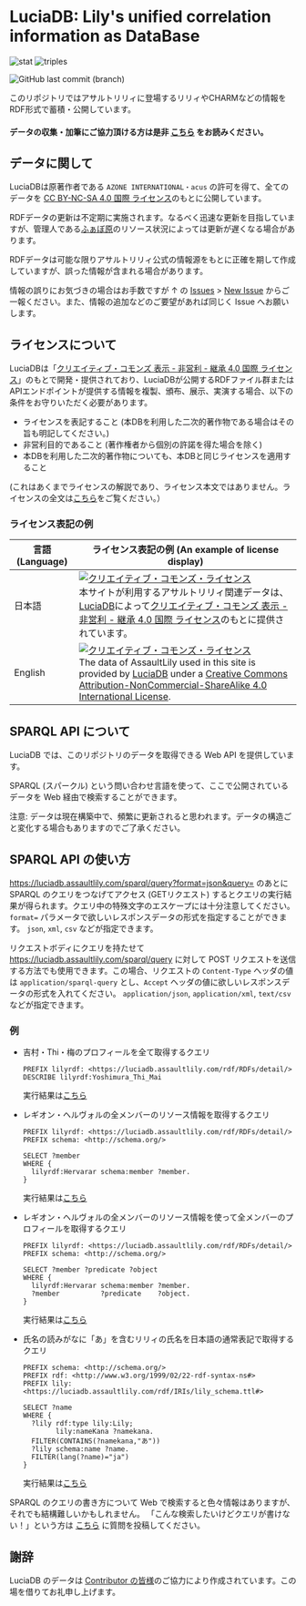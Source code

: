 # LuciaDB: Lily's unified correlation information as DataBase
![stat](https://img.shields.io/badge/dynamic/json?label=%E3%83%87%E3%83%BC%E3%82%BF%E6%95%B0&query=%24.results.bindings%5B%3A1%5D.stat.value&url=https%3A%2F%2Fluciadb.assaultlily.com%2Fsparql%2Fquery%3Fformat%3Djson%26query%3DPREFIX%2520lily%253A%2520%253Chttps%253A%252F%252Fluciadb.assaultlily.com%252Frdf%252FIRIs%252Flily_schema.ttl%2523%253E%250D%250APREFIX%2520rdf%253A%2520%253Chttp%253A%252F%252Fwww.w3.org%252F1999%252F02%252F22-rdf-syntax-ns%2523%253E%250D%250ASELECT%2520%2528group_concat%2528concat%2528%2527%2520%2527%252C%2520str%2528%253Fcnt%2529%252C%2520%2527%2520%2527%252C%2520if%2528contains%2528str%2528%253Fo%2529%252C%2520%2522Lily%2522%2529%252C%2520%2522Lilie%2522%252C%2520if%2528contains%2528str%2528%253Fo%2529%252C%2520%2522Play%2522%2529%252C%2520%2522Stage%2522%252C%2520strafter%2528str%2528%253Fo%2529%252C%2520str%2528lily%253A%2529%2529%2529%2529%252C%2520%2527s%2527%2529%253B%2520separator%253D%2527%252C%2527%2529%2520as%2520%253Fstat%2529%250D%250AWHERE%2520%257B%250D%250A%2520%2520SELECT%2520%253Fo%2520%2528COUNT%2528%253Fs%2529%2520AS%2520%253Fcnt%2529%250D%250A%2520%2520WHERE%2520%257B%250D%250A%2520%2520%2520%2520%253Fs%2520rdf%253Atype%2520%253Fo.%250D%250A%2520%2520%2520%2520FILTER%2528%253Fo%2520IN%2520%2528lily%253ALily%252C%2520lily%253ACharm%252C%2520lily%253ALegion%252C%2520lily%253APlay%252C%2520lily%253AMusic%2529%2529%250D%250A%2520%2520%257D%2520GROUP%2520BY%2520%253Fo%250D%250A%257D)
![triples](https://img.shields.io/badge/dynamic/json?color=blue&label=%E7%B7%8F%E9%A0%85%E7%9B%AE%E6%95%B0&query=%24.results.bindings%5B%3A1%5D.c.value&url=https%3A%2F%2Fluciadb.assaultlily.com%2Fsparql%2Fquery%3Fformat%3Djson%26query%3DSELECT%28COUNT%28%253Fo%29as%253Fc%29WHERE%257B%255B%255D%2520%253Fp%2520%253Fo.%257D)

![GitHub last commit (branch)](https://img.shields.io/badge/dynamic/json?color=orange&label=最終更新%20%28SPARQL%29&query=%24.last_update&url=https%3A%2F%2Fluciadb.assaultlily.com%2Fsparql%2Flast-update)

このリポジトリではアサルトリリィに登場するリリィやCHARMなどの情報をRDF形式で蓄積・公開しています。

#### データの収集・加筆にご協力頂ける方は是非 [こちら](CONTRIBUTING.md) をお読みください。

## データに関して

LuciaDBは原著作者である `AZONE INTERNATIONAL・acus` の許可を得て、全てのデータを [CC BY-NC-SA 4.0 国際 ライセンス](https://creativecommons.org/licenses/by-nc-sa/4.0/deed.ja)のもとに公開しています。

RDFデータの更新は不定期に実施されます。なるべく迅速な更新を目指していますが、管理人である[ふぁぼ原](https://twitter.com/fvhP_)のリソース状況によっては更新が遅くなる場合があります。

RDFデータは可能な限りアサルトリリィ公式の情報源をもとに正確を期して作成していますが、誤った情報が含まれる場合があります。

情報の誤りにお気づきの場合はお手数ですが ↑ の [Issues](https://github.com/fvh-P/assaultlily-rdf/issues) > [New Issue](https://github.com/fvh-P/assaultlily-rdf/issues/new) からご一報ください。また、情報の追加などのご要望があれば同じく Issue へお願いします。

## ライセンスについて

LuciaDBは「[クリエイティブ・コモンズ 表示 - 非営利 - 継承 4.0 国際 ライセンス](https://creativecommons.org/licenses/by-nc-sa/4.0/deed.ja)」のもとで開発・提供されており、LuciaDBが公開するRDFファイル群またはAPIエンドポイントが提供する情報を複製、頒布、展示、実演する場合、以下の条件をお守りいただく必要があります。

- ライセンスを表記すること (本DBを利用した二次的著作物である場合はその旨も明記してください。)
- 非営利目的であること (著作権者から個別の許諾を得た場合を除く)
- 本DBを利用した二次的著作物についても、本DBと同じライセンスを適用すること

(これはあくまでライセンスの解説であり、ライセンス本文ではありません。ライセンスの全文は[こちら](https://creativecommons.org/licenses/by-nc-sa/4.0/legalcode.ja)をご覧ください。）

### ライセンス表記の例

|言語 (Language)|ライセンス表記の例 (An example of license display)|
|--|--|
|日本語|<a rel="license" href="http://creativecommons.org/licenses/by-nc-sa/4.0/"><img alt="クリエイティブ・コモンズ・ライセンス" style="border-width:0" src="https://i.creativecommons.org/l/by-nc-sa/4.0/88x31.png" /></a><br />本サイトが利用するアサルトリリィ関連データは、[LuciaDB](https://github.com/Assault-Lily/LuciaDB)によって[クリエイティブ・コモンズ 表示 - 非営利 - 継承 4.0 国際 ライセンス](https://creativecommons.org/licenses/by-nc-sa/4.0/deed.ja)のもとに提供されています。|
|English|<a rel="license" href="http://creativecommons.org/licenses/by-nc-sa/4.0/"><img alt="クリエイティブ・コモンズ・ライセンス" style="border-width:0" src="https://i.creativecommons.org/l/by-nc-sa/4.0/88x31.png" /></a><br />The data of AssaultLily used in this site is provided by [LuciaDB](https://github.com/Assault-Lily/LuciaDB) under a [Creative Commons Attribution-NonCommercial-ShareAlike 4.0 International License](https://creativecommons.org/licenses/by-nc-sa/4.0/deed.ja).|

## SPARQL API について

LuciaDB では、このリポジトリのデータを取得できる Web API を提供しています。

SPARQL (スパークル) という問い合わせ言語を使って、ここで公開されているデータを Web 経由で検索することができます。

注意: データは現在構築中で、頻繁に更新されると思われます。データの構造ごと変化する場合もありますのでご了承ください。

## SPARQL API の使い方

https://luciadb.assaultlily.com/sparql/query?format=json&query=
のあとに SPARQL のクエリをつなげてアクセス (GETリクエスト) するとクエリの実行結果が得られます。クエリ中の特殊文字のエスケープには十分注意してください。 `format=` パラメータで欲しいレスポンスデータの形式を指定することができます。 `json`, `xml`, `csv` などが指定できます。

リクエストボディにクエリを持たせて https://luciadb.assaultlily.com/sparql/query に対して POST リクエストを送信する方法でも使用できます。この場合、リクエストの `Content-Type` ヘッダの値は `application/sparql-query` とし、`Accept` ヘッダの値に欲しいレスポンスデータの形式を入れてください。 `application/json`, `application/xml`, `text/csv` などが指定できます。

### 例

- 吉村・Thi・梅のプロフィールを全て取得するクエリ
  ```sample1.ttl
  PREFIX lilyrdf: <https://luciadb.assaultlily.com/rdf/RDFs/detail/>
  DESCRIBE lilyrdf:Yoshimura_Thi_Mai
  ```
  実行結果は[こちら](https://luciadb.assaultlily.com/sparql/query?format=json&query=PREFIX%20lilyrdf%3A%20%3Chttps%3A%2F%2Fluciadb.assaultlily.com%2Frdf%2FRDFs%2Fdetail%2F%3E%0D%0ADESCRIBE%20lilyrdf%3AYoshimura_Thi_Mai)

- レギオン・ヘルヴォルの全メンバーのリソース情報を取得するクエリ
  ```sample2.ttl
  PREFIX lilyrdf: <https://luciadb.assaultlily.com/rdf/RDFs/detail/>
  PREFIX schema: <http://schema.org/>
  
  SELECT ?member
  WHERE {
    lilyrdf:Hervarar schema:member ?member.
  }
  ```
  実行結果は[こちら](https://luciadb.assaultlily.com/sparql/query?format=json&query=PREFIX%20lilyrdf%3A%20%3Chttps%3A%2F%2Fluciadb.assaultlily.com%2Frdf%2FRDFs%2Fdetail%2F%3E%0D%0APREFIX%20schema%3A%20%3Chttp%3A%2F%2Fschema.org%2F%3E%0D%0ASELECT%20%3Fmember%0D%0A%20%20WHERE%20%7B%0D%0A%20%20%20%20lilyrdf%3AHervarar%20schema%3Amember%20%3Fmember.%0D%0A%7D%0D%0A)

- レギオン・ヘルヴォルの全メンバーのリソース情報を使って全メンバーのプロフィールを取得するクエリ
  ```sample2.ttl
  PREFIX lilyrdf: <https://luciadb.assaultlily.com/rdf/RDFs/detail/>
  PREFIX schema: <http://schema.org/>
  
  SELECT ?member ?predicate ?object
  WHERE {
    lilyrdf:Hervarar schema:member ?member.
    ?member          ?predicate    ?object.
  }
  ```
  実行結果は[こちら](https://luciadb.assaultlily.com/sparql/query?format=json&query=PREFIX%20lilyrdf%3A%20%3Chttps%3A%2F%2Fluciadb.assaultlily.com%2Frdf%2FRDFs%2Fdetail%2F%3E%0D%0APREFIX%20schema%3A%20%3Chttp%3A%2F%2Fschema.org%2F%3E%0D%0ASELECT%20%3Fmember%20%3Fpredicate%20%3Fobject%0D%0A%20%20WHERE%20%7B%0D%0A%20%20%20%20lilyrdf%3AHervarar%20schema%3Amember%20%3Fmember.%0D%0A%20%20%20%20%3Fmember%20%3Fpredicate%20%3Fobject.%0D%0A%7D)

- 氏名の読みがなに「あ」を含むリリィの氏名を日本語の通常表記で取得するクエリ
  ```sample4.ttl
  PREFIX schema: <http://schema.org/>
  PREFIX rdf: <http://www.w3.org/1999/02/22-rdf-syntax-ns#>
  PREFIX lily: <https://luciadb.assaultlily.com/rdf/IRIs/lily_schema.ttl#>

  SELECT ?name
  WHERE {
    ?lily rdf:type lily:Lily;
          lily:nameKana ?namekana.
    FILTER(CONTAINS(?namekana,"あ"))
    ?lily schema:name ?name.
    FILTER(lang(?name)="ja")
  }
  ```
  実行結果は[こちら](https://luciadb.assaultlily.com/sparql/query?format=json&query=PREFIX%20schema%3A%20%3Chttp%3A%2F%2Fschema.org%2F%3E%0D%0APREFIX%20rdf%3A%20%3Chttp%3A%2F%2Fwww.w3.org%2F1999%2F02%2F22-rdf-syntax-ns%23%3E%0D%0APREFIX%20lily%3A%20%3Chttps%3A%2F%2Fluciadb.assaultlily.com%2Frdf%2FIRIs%2Flily_schema.ttl%23%3E%0D%0ASELECT%20%3Fname%0D%0AWHERE%20%7B%0D%0A%20%20%3Flily%20rdf%3Atype%20lily%3ALily%3B%0D%0A%20%20%20%20%20%20%20%20lily%3AnameKana%20%3Fnamekana.%0D%0A%20%20FILTER(CONTAINS(%3Fnamekana%2C%22%E3%81%82%22))%0D%0A%20%20%3Flily%20schema%3Aname%20%3Fname.%0D%0A%20%20FILTER(lang(%3Fname)%3D%22ja%22)%0D%0A%7D%0D%0A)

SPARQL のクエリの書き方について Web で検索すると色々情報はありますが、それでも結構難しいかもしれません。
「こんな検索したいけどクエリが書けない！」という方は [こちら](https://github.com/fvh-P/assaultlily-rdf/issues/4) に質問を投稿してください。

## 謝辞
LuciaDB のデータは [Contributor の皆様](https://github.com/Assault-Lily/LuciaDB/graphs/contributors)のご協力により作成されています。この場を借りてお礼申し上げます。
